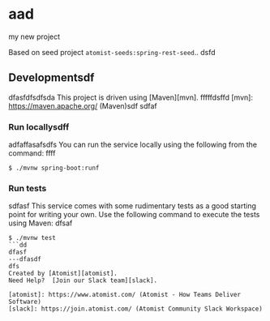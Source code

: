 # aad
my new project

Based on seed project `atomist-seeds:spring-rest-seed`..
dsfd
## Developmentsdf
dfasfdfsdfsda
This project is driven using [Maven][mvn].
fffffdsffd
[mvn]: https://maven.apache.org/ (Maven)sdf
sdfaf
### Run locallysdff
adfaffasafsdfs
You can run the service locally using the following from the command:
ffff
```
$ ./mvnw spring-boot:runf
```

### Run tests
sdfasf
This service comes with some rudimentary tests as a good starting
point for writing your own.  Use the following command to execute the
tests using Maven:
dfsaf
```
$ ./mvnw test
```dd
dfasf
---dfasdf
dfs
Created by [Atomist][atomist].
Need Help?  [Join our Slack team][slack].

[atomist]: https://www.atomist.com/ (Atomist - How Teams Deliver Software)
[slack]: https://join.atomist.com/ (Atomist Community Slack Workspace)
